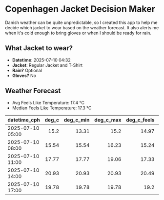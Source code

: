 
# Copenhagen Jacket Decision Maker

Danish weather can be quite unpredictable, so I created this app to help me decide which jacket to wear based on the weather forecast. 
It also alerts me when it's cold enough to bring gloves or when I should be ready for rain.

## What Jacket to wear?

- **Datetime**: 2025-07-10 04:32
- **Jacket**: Regular Jacket and T-Shirt
- **Rain?** Optional
- **Gloves?** No

## Weather Forecast
- Avg Feels Like Temperature: 17.4 °C
- Median Feels Like Temperature: 17.3 °C

| datetime_cph     |   deg_c |   deg_c_min |   deg_c_max |   deg_c_feels | weather   | wind   | rain   |
|:-----------------|--------:|------------:|------------:|--------------:|:----------|:-------|:-------|
| 2025-07-10 05:00 |   15.2  |       13.31 |       15.2  |         14.97 | Clouds    | Low    | None   |
| 2025-07-10 08:00 |   15.54 |       15.54 |       16.23 |         15.24 | Clouds    | Low    | None   |
| 2025-07-10 11:00 |   17.77 |       17.77 |       19.06 |         17.33 | Clouds    | Low    | None   |
| 2025-07-10 14:00 |   20.93 |       20.93 |       20.93 |         20.49 | Rain      | Low    | Low    |
| 2025-07-10 17:00 |   19.78 |       19.78 |       19.78 |         19.2  | Clouds    | Low    | None   |
        